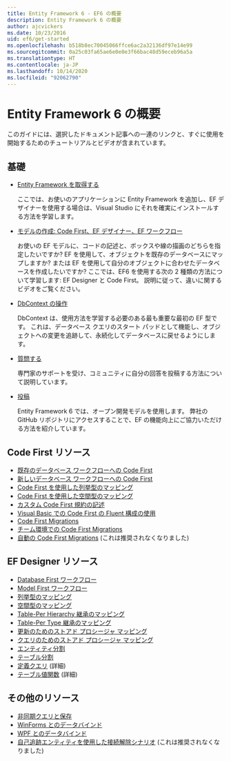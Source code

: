 ```yaml
---
title: Entity Framework 6 - EF6 の概要
description: Entity Framework 6 の概要
author: ajcvickers
ms.date: 10/23/2016
uid: ef6/get-started
ms.openlocfilehash: b518b8ec70045066ffce6ac2a32136df97e14e99
ms.sourcegitcommit: 0a25c03fa65ae6e0e0e3f66bac48d59eceb96a5a
ms.translationtype: HT
ms.contentlocale: ja-JP
ms.lasthandoff: 10/14/2020
ms.locfileid: "92062790"
---
```

# <a name="get-started-with-entity-framework-6"></a>Entity Framework 6 の概要

このガイドには、選択したドキュメント記事への一連のリンクと、すぐに使用を開始するためのチュートリアルとビデオが含まれています。

## <a name="fundamentals"></a>基礎

* [Entity Framework を取得する](xref:ef6/fundamentals/install)

  ここでは、お使いのアプリケーションに Entity Framework を追加し、EF デザイナーを使用する場合は、Visual Studio にそれを確実にインストールする方法を学習します。

* [モデルの作成: Code First、EF デザイナー、EF ワークフロー](xref:ef6/modeling/index)

  お使いの EF モデルに、コードの記述と、ボックスや線の描画のどちらを指定したいですか?
EF を使用して、オブジェクトを既存のデータベースにマップしますか? または EF を使用して自分のオブジェクトに合わせたデータベースを作成したいですか?
ここでは、EF6 を使用する次の 2 種類の方法について学習します: EF Designer と Code First。
説明に従って、違いに関するビデオをご覧ください。

* [DbContext の操作](xref:ef6/fundamentals/working-with-dbcontext)

  DbContext は、使用方法を学習する必要のある最も重要な最初の EF 型です。 これは、データベース クエリのスタート パッドとして機能し、オブジェクトへの変更を追跡して、永続化してデータベースに戻せるようにします。

* [質問する](xref:ef6/resources/get-help)

  専門家のサポートを受け、コミュニティに自分の回答を投稿する方法について説明しています。

* [投稿](https://github.com/aspnet/EntityFramework6/)

  Entity Framework 6 では、オープン開発モデルを使用します。 弊社の GitHub リポジトリにアクセスすることで、EF の機能向上にご協力いただける方法を紹介しています。

## <a name="code-first-resources"></a>Code First リソース

  - [既存のデータベース ワークフローへの Code First](xref:ef6/modeling/code-first/workflows/existing-database)
  - [新しいデータベース ワークフローへの Code First](xref:ef6/modeling/code-first/workflows/new-database)
  - [Code First を使用した列挙型のマッピング](xref:ef6/modeling/code-first/data-types/enums)
  - [Code First を使用した空間型のマッピング](xref:ef6/modeling/code-first/data-types/spatial)
  - [カスタム Code First 規約の記述](xref:ef6/modeling/code-first/conventions/custom)
  - [Visual Basic での Code First の Fluent 構成の使用](xref:ef6/modeling/code-first/fluent/vb)
  - [Code First Migrations](xref:ef6/modeling/code-first/migrations/index)
  - [チーム環境での Code First Migrations](xref:ef6/modeling/code-first/migrations/teams)
  - [自動の Code First Migrations](xref:ef6/modeling/code-first/migrations/automatic) (これは推奨されなくなりました)

## <a name="ef-designer-resources"></a>EF Designer リソース
  - [Database First ワークフロー](xref:ef6/modeling/designer/workflows/database-first)
  - [Model First ワークフロー](xref:ef6/modeling/designer/workflows/model-first)
  - [列挙型のマッピング](xref:ef6/modeling/designer/data-types/enums)
  - [空間型のマッピング](xref:ef6/modeling/designer/data-types/spatial)
  - [Table-Per Hierarchy 継承のマッピング](xref:ef6/modeling/designer/inheritance/tph)
  - [Table-Per Type 継承のマッピング](xref:ef6/modeling/designer/inheritance/tpt)
  - [更新のためのストアド プロシージャ マッピング](xref:ef6/modeling/designer/stored-procedures/cud)
  - [クエリのためのストアド プロシージャ マッピング](xref:ef6/modeling/designer/stored-procedures/query)
  - [エンティティ分割](xref:ef6/modeling/designer/entity-splitting)
  - [テーブル分割](xref:ef6/modeling/designer/table-splitting)
  - [定義クエリ](xref:ef6/modeling/designer/advanced/defining-query) (詳細)
  - [テーブル値関数](xref:ef6/modeling/designer/advanced/tvfs) (詳細)

## <a name="other-resources"></a>その他のリソース
  - [非同期クエリと保存](xref:ef6/fundamentals/async)
  - [WinForms とのデータバインド](xref:ef6/fundamentals/databinding/winforms)
  - [WPF とのデータバインド](xref:ef6/fundamentals/databinding/wpf)
  - [自己追跡エンティティを使用した接続解除シナリオ](xref:ef6/fundamentals/disconnected-entities/self-tracking-entities/walkthrough) (これは推奨されなくなりました)
